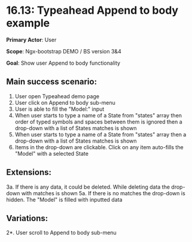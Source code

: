 16.13: Typeahead Append to body example
=======================================
**Primary Actor**: User

**Scope**: Ngx-bootstrap DEMO / BS version 3&4

**Goal**: Show user Append to body functionality

Main success scenario:
----------------------
1. User open Typeahead demo page
2. User click on Append to body sub-menu
3. User is able to fill the "Model:" input
4. When user starts to type a name of a State from "states" array then order of typed symbols and spaces between them is ignored
then a drop-down with a list of States matches is shown
5. When user starts to type a name of a State from "states" array then a drop-down with a list of States matches is shown
6. Items in the drop-down are clickable. Click on any item auto-fills the "Model" with a selected State

Extensions:
-----------
3a. If there is any data, it could be deleted. While deleting data the drop-down with matches is shown
5a. If there is no matches the drop-down is hidden. The "Model" is filled with inputted data

Variations:
-----------
2*. User scroll to Append to body sub-menu
